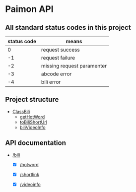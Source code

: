 # Paimon API  

## All standard status codes in this project  

| status code   | means                 |
|---------------|-----------------------|
|0|request success|
|-1|request failure|
|-2|missing request paramenter|
|-3|abcode error|
|-4|bili error|

## Project structure

- [ClassBili](/ClassBili.py)
    - [getHotWord](/ClassBili.py#L28)
    - [toBiliShortUrl](/ClassBili.py#63)
    - [biliVideoInfo](/ClassBili.py#87)

## API documentation

- [/bili](/ClassBili.md)
    - [x] [/hotword](/ClassBili.md#gethotword)
    - [x] [/shortlink](/ClassBili.md#toBiliShortUrl)
    - [x] [/videoinfo](/ClassBili.md#biliVideoInfo)

